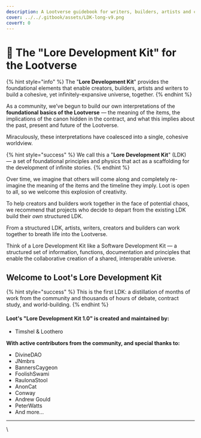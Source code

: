 ```yaml
---
description: A Lootverse guidebook for writers, builders, artists and content creators
cover: ../../.gitbook/assets/LDK-long-v9.png
coverY: 0
---
```


# 🧰 The "Lore Development Kit" for the Lootverse

{% hint style="info" %}
The "**Lore Development Kit**" provides the foundational elements that enable creators, builders, artists and writers to build a cohesive, yet infinitely-expansive universe, together.&#x20;
{% endhint %}

As a community, we’ve begun to build our own interpretations of the **foundational basics of the Lootverse** — the meaning of the items, the implications of the canon hidden in the contract, and what this implies about the past, present and future of the Lootverse.

Miraculously, these interpretations have coalesced into a single, cohesive worldview.

{% hint style="success" %}
We call this a "**Lore Development Kit**" (LDK) — a set of foundational principles and physics that act as a scaffolding for the development of infinite stories.
{% endhint %}

Over time, we imagine that others will come along and completely re-imagine the meaning of the items and the timeline they imply. Loot is open to all, so we welcome this explosion of creativity.

To help creators and builders work together in the face of potential chaos, we recommend that projects who decide to depart from the existing LDK build their _own_ structured LDK.

From a structured LDK, artists, writers, creators and builders can work together to breath life into the Lootverse.

Think of a Lore Development Kit like a Software Development Kit — a structured set of information, functions, documentation and principles that enable the collaborative creation of a shared, interoperable universe.

## Welcome to Loot's Lore Development Kit

{% hint style="success" %}
This is the first LDK: a distillation of months of work from the community and thousands of hours of debate, contract study, and world-building.
{% endhint %}

#### **Loot's "Lore Development Kit 1.0" is created and maintained by:**

* Timshel & Loothero

**With active contributors from the community, and special thanks to:**

* DivineDAO
* JNmbrs
* BannersCaygeon
* FoolishSwami
* RaulonaStool
* AnonCat
* Conway
* Andrew Gould
* PeterWatts
* And more...

****

\
